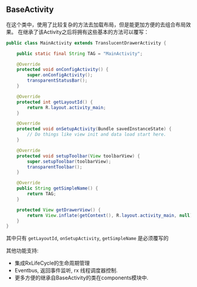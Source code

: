 ## BaseActivity
在这个类中，使用了比较复杂的方法去加载布局，但是能更加方便的去组合布局效果。
在继承了该Activity之后将拥有这些基本的方法可以覆写：

```java
public class MainActivity extends TranslucentDrawerActivity {

    public static final String TAG = "MainActivity";

    @Override
    protected void onConfigActivity() {
        super.onConfigActivity();
        transparentStatusBar();
    }

    @Override
    protected int getLayoutId() {
        return R.layout.activity_main;
    }

    @Override
    protected void onSetupActivity(Bundle savedInstanceState) {
        // Do things like view init and data load start here.
    }

    @Override
    protected void setupToolbar(View toolbarView) {
        super.setupToolbar(toolbarView);
        transparentToolbar();
    }

    @Override
    public String getSimpleName() {
        return TAG;
    }

    protected View getDrawerView() {
        return View.inflate(getContext(), R.layout.activity_main, null);
    }
}

```
其中只有 ```getLayoutId```, ```onSetupActivity```, ```getSimpleName``` 是必须覆写的

其他功能支持:

- 集成RxLifeCycle的生命周期管理
- Eventbus, 返回事件监听, rx 线程调度器控制.
- 更多方便的继承自BaseActivity的类在components模块中.